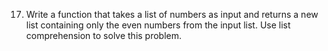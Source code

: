 17. Write a function that takes a list of numbers as input and returns a new list containing only the even numbers from the input list. Use list comprehension to solve this problem.
